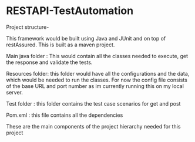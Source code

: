 # RESTAPI-TestAutomation

Project structure- 

This framework would be built using Java and JUnit and on top of restAssured.  This is built as a maven project.

Main java folder : 
This would contain all the classes needed to execute, get the response and validate the tests.

Resources folder: this folder would have all the configurations and the data, which would be needed to run the classes. For now the config file consists of the base URL and port number as im currently running this on my local server.

Test folder : this folder contains the test case scenarios for get and post 

Pom.xml : this file contains all the dependencies 

These are the main components of the project hierarchy needed for this project

